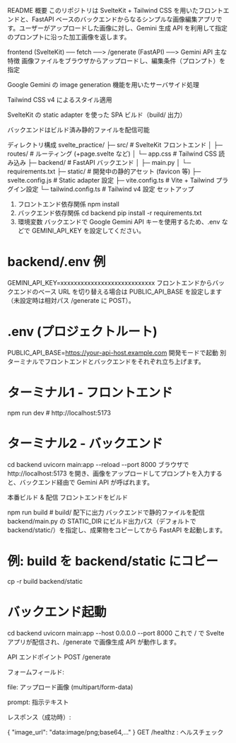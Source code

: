 README
概要
このリポジトリは SvelteKit + Tailwind CSS を用いたフロントエンドと、FastAPI ベースのバックエンドからなるシンプルな画像編集アプリです。ユーザーがアップロードした画像に対し、Gemini 生成 API を利用して指定のプロンプトに沿った加工画像を返します。

frontend (SvelteKit) ── fetch ──> /generate (FastAPI) ──> Gemini API
主な特徴
画像ファイルをブラウザからアップロードし、編集条件（プロンプト）を指定

Google Gemini の image generation 機能を用いたサーバサイド処理

Tailwind CSS v4 によるスタイル適用

SvelteKit の static adapter を使った SPA ビルド（build/ 出力）

バックエンドはビルド済み静的ファイルを配信可能

ディレクトリ構成
svelte_practice/
├─ src/                 # SvelteKit フロントエンド
│  ├─ routes/           # ルーティング (+page.svelte など)
│  └─ app.css           # Tailwind CSS 読み込み
├─ backend/             # FastAPI バックエンド
│  ├─ main.py
│  └─ requirements.txt
├─ static/              # 開発中の静的アセット (favicon 等)
├─ svelte.config.js     # Static adapter 設定
├─ vite.config.ts       # Vite + Tailwind プラグイン設定
└─ tailwind.config.ts   # Tailwind v4 設定
セットアップ
1. フロントエンド依存関係
npm install
2. バックエンド依存関係
cd backend
pip install -r requirements.txt
3. 環境変数
バックエンドで Google Gemini API キーを使用するため、.env などで GEMINI_API_KEY を設定してください。

# backend/.env 例
GEMINI_API_KEY=xxxxxxxxxxxxxxxxxxxxxxxxxxxx
フロントエンドからバックエンドのベース URL を切り替える場合は PUBLIC_API_BASE を設定します（未設定時は相対パス /generate に POST）。

# .env (プロジェクトルート)
PUBLIC_API_BASE=https://your-api-host.example.com
開発モードで起動
別ターミナルでフロントエンドとバックエンドをそれぞれ立ち上げます。

# ターミナル1 - フロントエンド
npm run dev    # http://localhost:5173

# ターミナル2 - バックエンド
cd backend
uvicorn main:app --reload --port 8000
ブラウザで http://localhost:5173 を開き、画像をアップロードしてプロンプトを入力すると、バックエンド経由で Gemini API が呼ばれます。

本番ビルド & 配信
フロントエンドをビルド

npm run build   # build/ 配下に出力
バックエンドで静的ファイルを配信
backend/main.py の STATIC_DIR にビルド出力パス（デフォルトで backend/static/）を指定し、成果物をコピーしてから FastAPI を起動します。

# 例: build を backend/static にコピー
cp -r build backend/static

# バックエンド起動
cd backend
uvicorn main:app --host 0.0.0.0 --port 8000
これで / で Svelte アプリが配信され、/generate で画像生成 API が動作します。

API エンドポイント
POST /generate

フォームフィールド:

file: アップロード画像 (multipart/form-data)

prompt: 指示テキスト

レスポンス（成功時）:

{ "image_url": "data:image/png;base64,..." }
GET /healthz : ヘルスチェック
